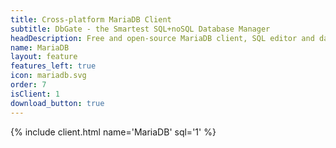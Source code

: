 ```yaml
---
title: Cross-platform MariaDB Client
subtitle: DbGate - the Smartest SQL+noSQL Database Manager
headDescription: Free and open-source MariaDB client, SQL editor and database manager. Desktop app in Linux, Windows, MacOS and web app in Docker.
name: MariaDB
layout: feature
features_left: true
icon: mariadb.svg
order: 7
isClient: 1
download_button: true
---
```


{% include client.html name='MariaDB' sql='1' %}
